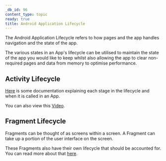 ```yaml
---
_db_id: 96
content_type: topic
ready: true
title: Android Application Lifecycle
---
```


The Android Application Lifecycle refers to how pages and the app handles navigation and the state of the app.

The various states in an App's lifecycle can be utilised to maintain the state of the app you would like to keep whilst also allowing the app to clear
non-required pages and data from memory to optimise performance.

## Activity Lifecycle

[Here](https://developer.android.com/guide/components/activities/activity-lifecycle#kotlin) is some documentation explaining each stage in the lifecycle and when it is called in an App.

You can also view this [Video](https://www.youtube.com/watch?v=UJN3AL4tiqw).

## Fragment Lifecycle

Fragments can be thought of as screens within a screen. A Fragment can take up a portion of the user interface on the screen.

These Fragments also have their own lifecycle that should be accounted for. You can read more about that [here](https://developer.android.com/guide/components/fragments).